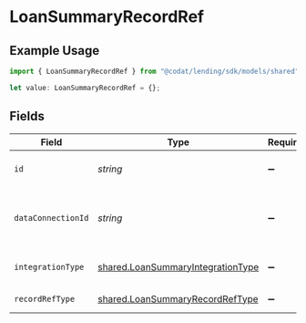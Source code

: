 # LoanSummaryRecordRef

## Example Usage

```typescript
import { LoanSummaryRecordRef } from "@codat/lending/sdk/models/shared";

let value: LoanSummaryRecordRef = {};
```

## Fields

| Field                                                                                         | Type                                                                                          | Required                                                                                      | Description                                                                                   |
| --------------------------------------------------------------------------------------------- | --------------------------------------------------------------------------------------------- | --------------------------------------------------------------------------------------------- | --------------------------------------------------------------------------------------------- |
| `id`                                                                                          | *string*                                                                                      | :heavy_minus_sign:                                                                            | The id of the object being referred to.                                                       |
| `dataConnectionId`                                                                            | *string*                                                                                      | :heavy_minus_sign:                                                                            | The dataConnectionId the object being referred to is associated with.                         |
| `integrationType`                                                                             | [shared.LoanSummaryIntegrationType](../../../sdk/models/shared/loansummaryintegrationtype.md) | :heavy_minus_sign:                                                                            | The integration type begin referred to.                                                       |
| `recordRefType`                                                                               | [shared.LoanSummaryRecordRefType](../../../sdk/models/shared/loansummaryrecordreftype.md)     | :heavy_minus_sign:                                                                            | The datatype being referred to.                                                               |